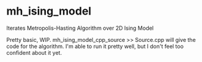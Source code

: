 # mh_ising_model
Iterates Metropolis-Hasting Algorithm over 2D Ising Model 

Pretty basic, WIP. mh_ising_model_cpp_source >> Source.cpp will give the code for the algorithm. I'm able to run it pretty well, but I don't feel too
confident about it yet.
